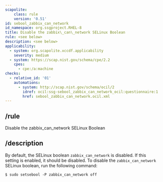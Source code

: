 ```yaml
---
scapolite:
    class: rule
    version: '0.51'
id: sebool_zabbix_can_network
id_namespace: org.ssgproject.RHEL-8
title: Disable the zabbix\_can\_network SELinux Boolean
rule: <see below>
description: <see below>
applicability:
  - system: org.scapolite.xccdf.applicability
    severity: medium
  - system: https://scap.nist.gov/schema/cpe/2.2
    cpes:
      - cpe:/a:machine
checks:
  - relative_id: '01'
    automations:
      - system: http://scap.nist.gov/schema/ocil/2
        idref: ocil:ssg-sebool_zabbix_can_network_ocil:questionnaire:1
        href: sebool_zabbix_can_network.ocil.xml
---
```



## /rule

Disable the zabbix\_can\_network SELinux Boolean

## /description

By
default, the SELinux boolean `zabbix_can_network` is disabled. If this
setting is enabled, it should be disabled. To disable the
`zabbix_can_network` SELinux boolean, run the following command:

``` 
$ sudo setsebool -P zabbix_can_network off
```
